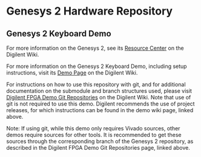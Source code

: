 # Genesys 2 Hardware Repository

## Genesys 2 Keyboard Demo

For more information on the Genesys 2, see its [Resource Center](https://reference.digilentinc.com/programmable-logic/genesys-2/start) on the Digilent Wiki.

For more information on the Genesys 2 Keyboard Demo, including setup instructions, visit its [Demo Page](https://digilent.com/reference/programmable-logic/genesys-2/demos/keyboard) on the Digilent Wiki.

For instructions on how to use this repository with git, and for additional documentation on the submodule and branch structures used, please visit [Digilent FPGA Demo Git Repositories](https://reference.digilentinc.com/reference/programmable-logic/documents/git) on the Digilent Wiki. Note that use of git is not required to use this demo. Digilent recommends the use of project releases, for which instructions can be found in the demo wiki page, linked above.

Note: If using git, while this demo only requires Vivado sources, other demos require sources for other tools. It is recommended to get these sources through the corresponding branch of the Genesys 2 repository, as described in the Digilent FPGA Demo Git Repositories page, linked above.
